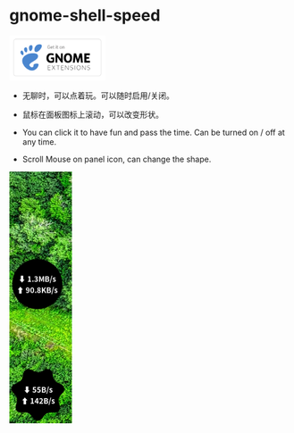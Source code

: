 # gnome-shell-speed

[<img alt="" height="80" src="https://raw.githubusercontent.com/andyholmes/gnome-shell-extensions-badge/master/get-it-on-ego.svg?sanitize=true">](https://extensions.gnome.org/extension/4901/screen-net-speed/)

- 无聊时，可以点着玩。可以随时启用/关闭。
- 鼠标在面板图标上滚动，可以改变形状。

- You can click it to have fun and pass the time. Can be turned on / off at any time.
- Scroll Mouse on panel icon, can change the shape.

![](screenshot.png)
